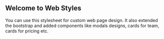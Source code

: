 ## Welcome to Web Styles

You can use this stylesheet for custom web page design. It also extended the bootstrap and added components like modals designs, cards for team, cards for pricing etc.

